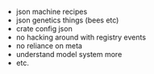 - json machine recipes
- json genetics things (bees etc)
- crate config json
- no hacking around with registry events
- no reliance on meta
- understand model system more
- etc.